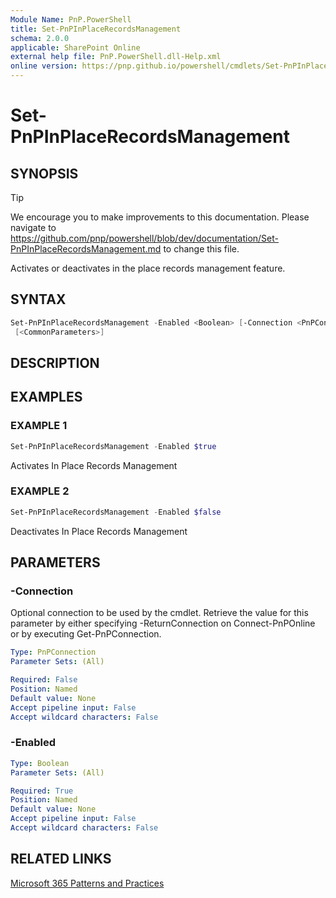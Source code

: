 ```yaml
---
Module Name: PnP.PowerShell
title: Set-PnPInPlaceRecordsManagement
schema: 2.0.0
applicable: SharePoint Online
external help file: PnP.PowerShell.dll-Help.xml
online version: https://pnp.github.io/powershell/cmdlets/Set-PnPInPlaceRecordsManagement.html
---
```

 
# Set-PnPInPlaceRecordsManagement

## SYNOPSIS

> [!TIP]
> We encourage you to make improvements to this documentation. Please navigate to https://github.com/pnp/powershell/blob/dev/documentation/Set-PnPInPlaceRecordsManagement.md to change this file.

Activates or deactivates in the place records management feature.

## SYNTAX

```powershell
Set-PnPInPlaceRecordsManagement -Enabled <Boolean> [-Connection <PnPConnection>]
 [<CommonParameters>]
```

## DESCRIPTION

## EXAMPLES

### EXAMPLE 1
```powershell
Set-PnPInPlaceRecordsManagement -Enabled $true
```

Activates In Place Records Management

### EXAMPLE 2
```powershell
Set-PnPInPlaceRecordsManagement -Enabled $false
```

Deactivates In Place Records Management

## PARAMETERS

### -Connection
Optional connection to be used by the cmdlet. Retrieve the value for this parameter by either specifying -ReturnConnection on Connect-PnPOnline or by executing Get-PnPConnection.

```yaml
Type: PnPConnection
Parameter Sets: (All)

Required: False
Position: Named
Default value: None
Accept pipeline input: False
Accept wildcard characters: False
```

### -Enabled

```yaml
Type: Boolean
Parameter Sets: (All)

Required: True
Position: Named
Default value: None
Accept pipeline input: False
Accept wildcard characters: False
```



## RELATED LINKS

[Microsoft 365 Patterns and Practices](https://aka.ms/m365pnp)

